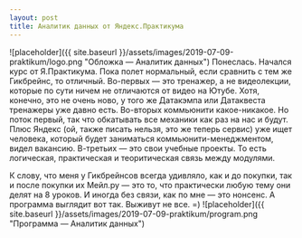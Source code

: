 ```yaml
---
layout: post
title: Аналитик данных от Яндекс.Практикума
---
```


![placeholder]({{ site.baseurl }}/assets/images/2019-07-09-praktikum/logo.png "Обложка — Аналитик данных")
Понеслась. Начался курс от Я.Практикума. Пока полет нормальный, если сравнить с тем же Гикбрейнс, то отличный. Во-первых — это тренажер, а не видеолекции, которые по сути ничем не отличаются от видео на Ютубе. Хотя, конечно, это не очень ново, у того же Датакэмпа или Датаквеста тренажеры уже давно есть. Во-вторых коммьюнити какое-никакое. Но поток первый, так что обкатывать все механики как раз на нас и будут. Плюс Яндекс (ой, также писать нельзя, это же теперь сервис) уже ищет человека, который будет заниматься коммьюнити-менеджментом, видел вакансию. В-третьих — это свои учебные проекты. То есть логическая, практическая и теоритическая связь между модулями. 

К слову, что меня у Гикбрейнсов всегда удивляло, как и до покупки, так и после покупки их Мейл.ру — это то, что практически любую тему они делят на 8 уроков. И иногда без связи, как по мне — это нонсенс. А программа выглядит вот так. Выживут не все. =)
![placeholder]({{ site.baseurl }}/assets/images/2019-07-09-praktikum/program.png "Программа — Аналитик данных")
